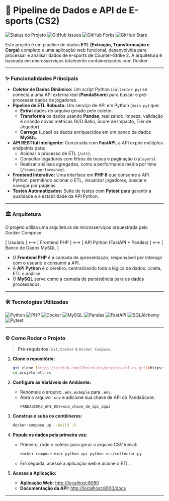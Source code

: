 
# 🚀 Pipeline de Dados e API de E-sports (CS2)

![Status do Projeto](https://img.shields.io/badge/status-funcional-green?style=for-the-badge)
![GitHub Issues](https://img.shields.io/github/issues/GPetrolini/projeto-etl-cs?style=for-the-badge)
![GitHub Forks](https://img.shields.io/github/forks/GPetrolini/projeto-etl-cs?style=for-the-badge)
![GitHub Stars](https://img.shields.io/github/stars/GPetrolini/projeto-etl-cs?style=for-the-badge)

Este projeto é um pipeline de dados **ETL (Extração, Transformação e Carga)** completo e uma aplicação web funcional, desenvolvida para processar e analisar dados de e-sports de Counter-Strike 2. A arquitetura é baseada em microsserviços totalmente containerizados com Docker.

---

### ✨ Funcionalidades Principais

-   **Coletor de Dados Dinâmico:** Um script Python (`collector.py`) se conecta a uma API externa real (**PandaScore**) para buscar e pré-processar dados de jogadores.
-   **Pipeline de ETL Robusto:** Um serviço de API em Python (`main.py`) que:
    -   **Extrai** dados do arquivo gerado pelo coletor.
    -   **Transforma** os dados usando **Pandas**, realizando limpeza, validação e criando novas métricas (K/D Ratio, Score de Impacto, Tier de Jogador).
    -   **Carrega** (Load) os dados enriquecidos em um banco de dados **MySQL**.
-   **API RESTful Inteligente:** Construída com **FastAPI**, a API expõe múltiplos endpoints para:
    -   Acionar o processo de ETL (`/etl`).
    -   Consultar jogadores com filtros de busca e paginação (`/players`).
    -   Realizar análises agregadas, como a performance média por time (`/teams/performance`).
-   **Frontend Interativo:** Uma interface em **PHP 8** que consome a API Python, permitindo acionar o ETL, visualizar jogadores, buscar e navegar por páginas.
-   **Testes Automatizados:** Suíte de testes com **Pytest** para garantir a qualidade e a estabilidade da API Python.

---

### 🏛️ Arquitetura

O projeto utiliza uma arquitetura de microsserviços orquestrada pelo Docker Compose:

[ Usuário ] <--> [ Frontend PHP ] <--> [ API Python (FastAPI + Pandas) ] <--> [ Banco de Dados MySQL ]

-   O **Frontend PHP** é a camada de apresentação, responsável por interagir com o usuário e consumir a API.
-   A **API Python** é o cérebro, centralizando toda a lógica de dados: coleta, ETL e análise.
-   O **MySQL** serve como a camada de persistência para os dados processados.

---

### 🛠️ Tecnologias Utilizadas

![Python](https://img.shields.io/badge/Python-3.11-3776AB?style=for-the-badge&logo=python)
![PHP](https://img.shields.io/badge/PHP-8.2-777BB4?style=for-the-badge&logo=php)
![Docker](https://img.shields.io/badge/Docker-blue?style=for-the-badge&logo=docker)
![MySQL](https://img.shields.io/badge/MySQL-4479A1?style=for-the-badge&logo=mysql)
![Pandas](https://img.shields.io/badge/Pandas-150458?style=for-the-badge&logo=pandas)
![FastAPI](https://img.shields.io/badge/FastAPI-009688?style=for-the-badge&logo=fastapi)
![SQLAlchemy](https://img.shields.io/badge/SQLAlchemy-D71F00?style=for-the-badge&logo=sqlalchemy)
![Pytest](https://img.shields.io/badge/Pytest-0A9B0A?style=for-the-badge&logo=pytest)

---

### ⚙️ Como Rodar o Projeto

> **Pré-requisitos:** `Git`, `Docker` e `Docker Compose`.

1.  **Clone o repositório:**
    ```bash
    git clone [https://github.com/GPetrolini/projeto-etl-cs.git](https://github.com/GPetrolini/projeto-etl-cs.git)
    cd projeto-etl-cs
    ```

2.  **Configure as Variáveis de Ambiente:**
    -   Renomeie o arquivo `.env.example` para `.env`.
    -   Abra o arquivo `.env` e adicione sua chave de API do PandaScore:
        ```env
        PANDASCORE_API_KEY=sua_chave_de_api_aqui
        ```

3.  **Construa e suba os contêineres:**
    ```bash
    docker-compose up --build -d
    ```

4.  **Popule os dados pela primeira vez:**
    -   Primeiro, rode o coletor para gerar o arquivo CSV inicial:
        ```bash
        docker-compose exec python-api python src/collector.py
        ```
    -   Em seguida, acesse a aplicação web e acione o ETL.

5.  **Acesse a Aplicação:**
    -   **Aplicação Web:** [http://localhost:8080](http://localhost:8080)
    -   **Documentação da API:** [http://localhost:8000/docs](http://localhost:8000/docs)

---
